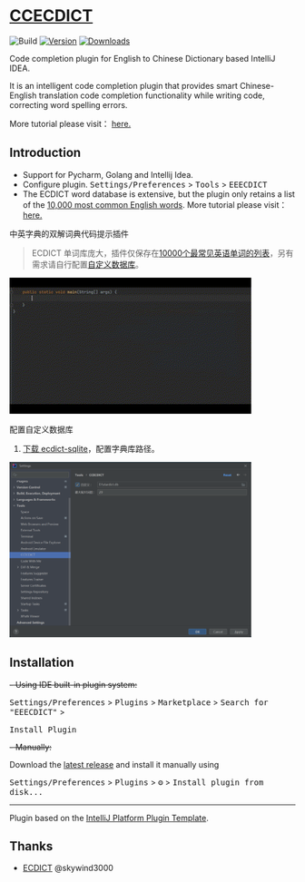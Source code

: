 # [CCECDICT](https://github.com/PonKing66/CCECDICT)


![Build](https://github.com/PonKing66/CCECDICT/workflows/Build/badge.svg)
[![Version](https://img.shields.io/jetbrains/plugin/v/PLUGIN_ID.svg)](https://plugins.jetbrains.com/plugin/PLUGIN_ID)
[![Downloads](https://img.shields.io/jetbrains/plugin/d/PLUGIN_ID.svg)](https://plugins.jetbrains.com/plugin/PLUGIN_ID)


[//]: # (## Template ToDo list)

[//]: # (- [x] Create a new [IntelliJ Platform Plugin Template][template] project.)

[//]: # (- [x] Get familiar with the [template documentation][template].)

[//]: # (- [x] Adjust the [pluginGroup]&#40;./gradle.properties&#41;, [plugin ID]&#40;./src/main/resources/META-INF/plugin.xml&#41; and [sources package]&#40;./src/main/kotlin&#41;.)

[//]: # (- [x] Adjust the plugin description in `README` &#40;see [Tips][docs:plugin-description]&#41;)

[//]: # (- [x] Review the [Legal Agreements]&#40;https://plugins.jetbrains.com/docs/marketplace/legal-agreements.html?from=IJPluginTemplate&#41;.)

[//]: # (- [X] [Publish a plugin manually]&#40;https://plugins.jetbrains.com/docs/intellij/publishing-plugin.html?from=IJPluginTemplate&#41; for the first time.)

[//]: # (- [X] Set the `PLUGIN_ID` in the above README badges.)

[//]: # (- [X] Set the [Plugin Signing]&#40;https://plugins.jetbrains.com/docs/intellij/plugin-signing.html?from=IJPluginTemplate&#41; related [secrets]&#40;https://github.com/JetBrains/intellij-platform-plugin-template#environment-variables&#41;.)

[//]: # (- [X] Set the [Deployment Token]&#40;https://plugins.jetbrains.com/docs/marketplace/plugin-upload.html?from=IJPluginTemplate&#41;.)

[//]: # (- [X] Click the <kbd>Watch</kbd> button on the top of the [IntelliJ Platform Plugin Template][template] to be notified about releases containing new features and fixes.)

<!-- Plugin description -->

Code completion plugin for English to Chinese Dictionary based IntelliJ  IDEA.

It is an intelligent code completion plugin that provides smart Chinese-English translation code completion functionality while writing code, correcting word spelling errors.

More tutorial please visit： [here.](https://github.com/PonKing66/CCECDICT)

## Introduction

- Support for Pycharm, Golang and Intellij Idea.
- Configure plugin. <kbd>Settings/Preferences</kbd> > <kbd>Tools</kbd> > <kbd>EEECDICT</kbd>
- The ECDICT word database is extensive, but the plugin only retains a list of the [10,000 most common English words](https://github.com/first20hours/google-10000-english). More tutorial please visit： [here.](https://github.com/PonKing66/CCECDICT)

<!-- Plugin description end -->

中英字典的双解词典代码提示插件

> ECDICT 单词库庞大，插件仅保存在[10000个最常见英语单词的列表](https://github.com/first20hours/google-10000-english)，另有需求请自行配置[自定义数据库](https://github.com/PonKing66/CCECDICT)。

<img src="example.gif"  style="text-align: center"  width="426"  alt="images"/>

配置自定义数据库

1. [下载 ecdict-sqlite](https://github.com/skywind3000/ECDICT/releases/download/1.0.28/ecdict-sqlite-28.zip)，配置字典库路径。

<img src="img.png"  style="text-align: center"  width="426"  alt="images"/>

## Installation

~~- Using IDE built-in plugin system:~~
  
  <kbd>Settings/Preferences</kbd> > <kbd>Plugins</kbd> > <kbd>Marketplace</kbd> > <kbd>Search for "EEECDICT"</kbd> >

  <kbd>Install Plugin</kbd>
  
~~- Manually:~~

  Download the [latest release](https://github.com/PonKing66/dictionary-completion/releases/latest) and install it manually using

  <kbd>Settings/Preferences</kbd> > <kbd>Plugins</kbd> > <kbd>⚙️</kbd> > <kbd>Install plugin from disk...</kbd>

---
Plugin based on the [IntelliJ Platform Plugin Template][template].

[template]: https://github.com/JetBrains/intellij-platform-plugin-template
[docs:plugin-description]: https://plugins.jetbrains.com/docs/intellij/plugin-user-experience.html#plugin-description-and-presentation

## Thanks

- [ECDICT](https://github.com/skywind3000/ECDICT.git) @skywind3000